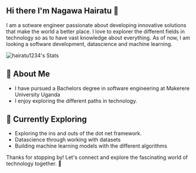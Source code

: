 ## Hi there I'm Nagawa Hairatu 👋
I am a sotware engineer passionate about developing innovative solutions that make the world a better place. I love to explorer the different fields in technology so as to have vast knowledge about everything. As of now, I am looking a software development, datascience and machine learning.


![hairatu1234's Stats](https://github-readme-stats.vercel.app/api?username=hairatu1234&theme=vue-dark&show_icons=true&hide_border=true&count_private=true)

## 🚀 About Me
  - I have pursued a Bachelors degree in software engineering at Makerere University Uganda
  - I enjoy exploring the different paths in technology.
    
## 🌱 Currently Exploring

  - Exploring the ins and outs of the dot net framework.
  - Datascience through working with datasets
  - Building machine learning models with the different algorithms

Thanks for stopping by! Let's connect and explore the fascinating world of technology together. 🚀
